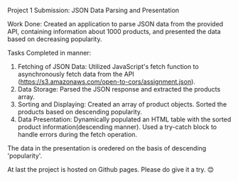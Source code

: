 Project 1 Submission: JSON Data Parsing and Presentation

Work Done:
Created an application to parse JSON data from the provided API, containing information about 1000 products, and presented the data based on decreasing popularity.

Tasks Completed in manner:

1. Fetching of JSON Data: Utilized JavaScript's fetch function to asynchronously fetch data from the API (https://s3.amazonaws.com/open-to-cors/assignment.json).
2. Data Storage: Parsed the JSON response and extracted the products array.
3. Sorting and Displaying: Created an array of product objects. Sorted the products based on descending popularity.
4. Data Presentation: Dynamically populated an HTML table with the sorted product information(descending manner). Used a try-catch block to handle errors during the fetch operation.



The data in the presentation is oredered on the basis of descending 'popularity'.

At last the project is hosted on Github pages. Please do give it a try. 😊

